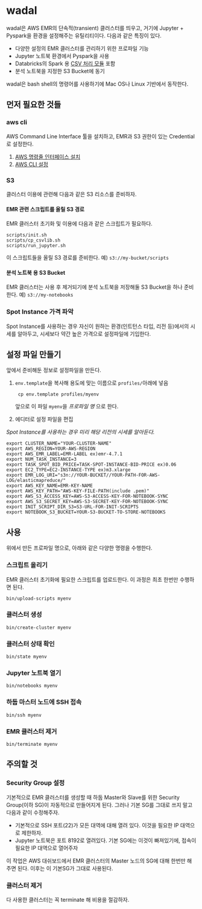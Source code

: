 # wadal

wadal은 AWS EMR의 단속적(transient) 클러스터를 띄우고, 거기에 Jupyter + Pyspark을 환경을 설정해주는 유틸리티이다. 다음과 같은 특징이 있다.

- 다양한 설정의 EMR 클러스터를 관리하기 위한 프로파일 기능
- Jupyter 노트북 환경에서 Pyspark을 사용
- Databricks의 Spark 용 [CSV 처리 모듈](https://github.com/databricks/spark-csv) 포함
- 분석 노트북을 지정한 S3 Bucket에 동기

wadal은 bash shell의 명령어를 사용하기에 Mac OS나 Linux 기반에서 동작한다.

## 먼저 필요한 것들

### aws cli

AWS Command Line Interface 툴을 설치하고, EMR과 S3 권한이 있는 Credential로 설정한다.

1. [AWS 명령줄 인터페이스 설치](https://aws.amazon.com/ko/cli/)
2. [AWS CLI 설정](http://docs.aws.amazon.com/cli/latest/userguide/cli-chap-getting-started.html)

### S3

클러스터 이용에 관련해 다음과 같은 S3 리소스를 준비하자.

#### EMR 관련 스크립트를 올릴 S3 경로

EMR 클러스터 초기화 및 이용에 다음과 같은 스크립트가 필요하다. 

    scripts/init.sh
    scripts/cp_csvlib.sh
    scripts/run_jupyter.sh

이 스크립트들을 올릴 S3 경로를 준비한다. 예) `s3://my-bucket/scripts`


#### 분석 노트북 용 S3 Bucket

EMR 클러스터는 사용 후 제거되기에 분석 노트북을 저장해둘 S3 Bucket을 하나 준비한다. 예) `s3://my-notebooks`


### Spot Instance 가격 파악

Spot Instance를 사용하는 경우 자신이 원하는 환경(인트턴스 타입, 리전 등)에서의 시세를 알아두고, 시세보다 약간 높은 가격으로 설정파일에 기입한다.


## 설정 파일 만들기

앞에서 준비해둔 정보로 설정파일을 만든다.

1. `env.template`을 복사해 용도에 맞는 이름으로 `profiles/`아래에 넣음

        cp env.template profiles/myenv

    앞으로 이 파일 `myenv`을 *프로파일 명* 으로 한다.

2. 에디터로 설정 파일을 편집


*Spot Instance를 사용하는 경우 미리 해당 리전의 시세를 알아둔다.*

    export CLUSTER_NAME="YOUR-CLUSTER-NAME"
    export AWS_REGION=YOUR-AWS-REGION
    export AWS_EMR_LABEL=EMR-LABEL ex)emr-4.7.1
    export NUM_TASK_INSTANCE=3
    export TASK_SPOT_BID_PRICE=TASK-SPOT-INSTANCE-BID-PRICE ex)0.06
    export EC2_TYPE=EC2-INSTANCE-TYPE ex)m3.xlarge
    export EMR_LOG_URI="s3n://YOUR-BUCKET//YOUR-PATH-FOR-AWS-LOG/elasticmapreduce/"
    export AWS_KEY_NAME=EMR-KEY-NAME
    export AWS_KEY_PATH="AWS-KEY-FILE-PATH(include .pem)"
    export AWS_S3_ACCESS_KEY=AWS-S3-ACCESS-KEY-FOR-NOTEBOOK-SYNC
    export AWS_S3_SECRET_KEY=AWS-S3-SECRET-KEY-FOR-NOTEBOOK-SYNC
    export INIT_SCRIPT_DIR_S3=S3-URL-FOR-INIT-SCRIPTS
    export NOTEBOOK_S3_BUCKET=YOUR-S3-BUCKET-TO-STORE-NOTEBOOKS

## 사용

위에서 만든 프로파일 명으로, 아래와 같은 다양한 명령을 수행한다.

### 스크립트 올리기

EMR 클러스터 초기화에 필요한 스크립트를 업로드한다. 이 과정은 최초 한번만 수행하면 된다.

    bin/upload-scripts myenv

### 클러스터 생성

    bin/create-cluster myenv

### 클러스터 상태 확인

    bin/state myenv

### Jupyter 노트북 열기

    bin/notebooks myenv

### 하둡 마스터 노드에 SSH 접속

    bin/ssh myenv

### EMR 클러스터 제거

    bin/terminate myenv


## 주의할 것

### Security Group 설정

기본적으로 EMR 클러스터를 생성할 때 하둡 Master와 Slave를 위한 Security Group(이하 SG)이 자동적으로 만들어지게 된다. 그러나 기본 SG를 그대로 쓰지 말고 다음과 같이 수정해주자.

- 기본적으로 SSH 포트(22)가 모든 대역에 대해 열려 있다. 이것을 필요한 IP 대역으로 제한하자.
- Jupyter 노트북은 포트 8192로 열려있다. 기본 SG에는 이것이 빠져있기에, 접속이 필요한 IP 대역으로 열어주자

이 작업은 AWS 대쉬보드에서 EMR 클러스터의 Master 노드의 SG에 대해 한번만 해주면 된다. 이후는 이 기본SG가 그대로 사용된다.

### 클러스터 제거

다 사용한 클러스터는 꼭 terminate 해 비용을 절감하자.

